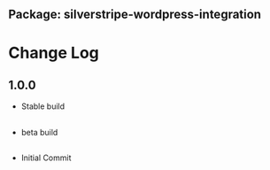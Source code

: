## Package: silverstripe-wordpress-integration
# Change Log

## 1.0.0
- Stable build

##
- beta build

##
- Initial Commit